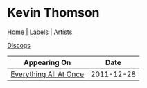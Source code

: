 # Kevin Thomson

[Home](../index.md) | [Labels](../labels.md) | [Artists](../artists.md)

[Discogs](https://www.discogs.com/artist/4230509-Kevin-Thomson-2)

| Appearing On | Date |
|---|---|
[Everything All At Once](../releases/kevin-thomson-everything-all-at-once.md) | 2011-12-28 |